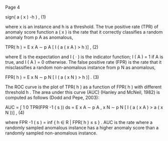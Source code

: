 Page 4

sign( a ( x ) -h ) , (1)

where x is an instance and h is a threshold. The true positive rate (TPR) of anomaly score function a ( x ) is the rate that it correctly classifies a random anomaly from p A as anomalous,

TPR( h ) = E x A ∼ p A [ I ( a ( x A ) > h )] , (2)

where E is the expectation and I ( · ) is the indicator function; I ( A ) = 1 if A is true, and I ( A ) = 0 otherwise. The false positive rate (FPR) is the rate that it misclassifies a random non-anomalous instance from p N as anomalous,

FPR( h ) = E x N ∼ p N [ I ( a ( x N ) > h )] . (3)

The ROC curve is the plot of TPR( h ) as a function of FPR( h ) with different threshold h . The area under this curve (AUC) (Hanley and McNeil, 1982) is computed as follows (Dodd and Pepe, 2003):

AUC = ∫ 1 0 TPR(FPR -1 ( s )) ds = E x A ∼ p A , x N ∼ p N [ I ( a ( x A ) > a ( x N ))] , (4)

where FPR -1 ( s ) = inf { h ∈ R | FPR( h ) ≤ s } . AUC is the rate where a randomly sampled anomalous instance has a higher anomaly score than a randomly sampled non-anomalous instance.